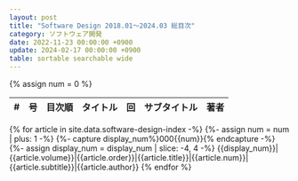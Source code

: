 ```yaml
---
layout: post
title: "Software Design 2018.01～2024.03 総目次"
category: ソフトウェア開発
date: 2022-11-23 00:00:00 +0900
update: 2024-02-17 00:00:00 +0900
table: sortable searchable wide
---
```


{% assign num = 0 %}

#|号|目次順|タイトル|回|サブタイトル|著者
-|-|-|-|-|-|-
{% for article in site.data.software-design-index -%}
{%- assign num = num | plus: 1 -%}
{%- capture display_num%}000{{num}}{% endcapture -%}
{%- assign display_num = display_num | slice: -4, 4 -%}
{{display_num}}|{{article.volume}}|{{article.order}}|{{article.title}}|{{article.num}}|{{article.subtitle}}|{{article.author}}
{% endfor %}
